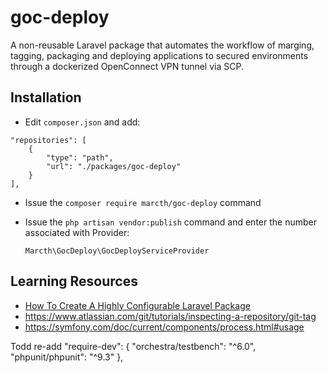 # goc-deploy
A non-reusable Laravel package that automates the workflow of marging, tagging, packaging and deploying applications to secured environments through a dockerized OpenConnect VPN tunnel via SCP.

## Installation
- Edit `composer.json` and add:
```    
"repositories": [
    {
        "type": "path",
        "url": "./packages/goc-deploy"
    }
],
```
- Issue the `composer require marcth/goc-deploy` command
- Issue the `php artisan vendor:publish` command and enter the number associated with Provider:

      Marcth\GocDeploy\GocDeployServiceProvider


## Learning Resources

- [How To Create A Highly Configurable Laravel Package](https://dev.to/devingray/how-to-create-a-highly-configurable-laravel-package-4pj0)
- https://www.atlassian.com/git/tutorials/inspecting-a-repository/git-tag
- https://symfony.com/doc/current/components/process.html#usage

Todd re-add
    "require-dev": {
        "orchestra/testbench": "^6.0",
        "phpunit/phpunit": "^9.3"
    },


